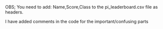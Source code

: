 OBS; You need to add: Name,Score,Class to the pi_leaderboard.csv file as headers.

I have added comments in the code for the important/confusing parts
